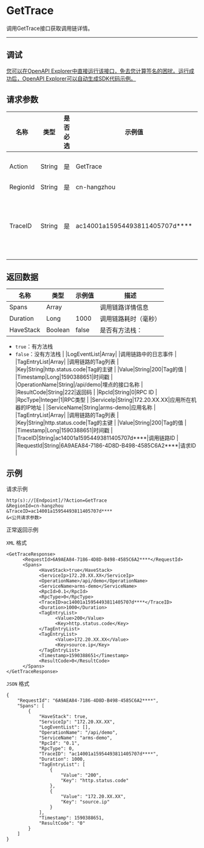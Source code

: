 # GetTrace

调用GetTrace接口获取调用链详情。

************

## 调试

[您可以在OpenAPI Explorer中直接运行该接口，免去您计算签名的困扰。运行成功后，OpenAPI Explorer可以自动生成SDK代码示例。](https://api.aliyun.com/#product=ARMS&api=GetTrace&type=RPC&version=2019-08-08)

## 请求参数

|名称|类型|是否必选|示例值|描述|
|--|--|----|---|--|
|Action|String|是|GetTrace|系统规定参数，取值为`GetTrace`。 |
|RegionId|String|是|cn-hangzhou|地域ID。 |
|TraceID|String|是|ac14001a15954493811405707d\*\*\*\*|调用链ID。可在ARMS控制台的**调用链路查询**页面或**接口快照**页面获取。 |

## 返回数据

|名称|类型|示例值|描述|
|--|--|---|--|
|Spans|Array| |调用链路详情信息 |
|Duration|Long|1000|调用链路耗时（毫秒） |
|HaveStack|Boolean|false|是否有方法栈：

 -   `true`：有方法栈
-   `false`：没有方法栈 |
|LogEventList|Array| |调用链路中的日志事件 |
|TagEntryList|Array| |调用链路的Tag列表 |
|Key|String|http.status.code|Tag的主键 |
|Value|String|200|Tag的值 |
|Timestamp|Long|1590388651|时间戳 |
|OperationName|String|/api/demo|埋点的接口名称 |
|ResultCode|String|222|返回码 |
|RpcId|String|0|RPC ID |
|RpcType|Integer|1|RPC类型 |
|ServiceIp|String|172.20.XX.XX|应用所在机器的IP地址 |
|ServiceName|String|arms-demo|应用名称 |
|TagEntryList|Array| |调用链路的Tag列表 |
|Key|String|http.status.code|Tag的主键 |
|Value|String|200|Tag的值 |
|Timestamp|Long|1590388651|时间戳 |
|TraceID|String|ac14001a15954493811405707d\*\*\*\*|调用链路ID |
|RequestId|String|6A9AEA84-7186-4D8D-B498-4585C6A2\*\*\*\*|请求ID |

## 示例

请求示例

```
http(s)://[Endpoint]/?Action=GetTrace
&RegionId=cn-hangzhou
&TraceID=ac14001a15954493811405707d****
&<公共请求参数>
```

正常返回示例

`XML` 格式

```
<GetTraceResponse>
	  <RequestId>6A9AEA84-7186-4D8D-B498-4585C6A2****</RequestId>
	  <Spans>
		    <HaveStack>true</HaveStack>
		    <ServiceIp>172.20.XX.XX</ServiceIp>
		    <OperationName>/api/demo</OperationName>
		    <ServiceName>arms-demo</ServiceName>
		    <RpcId>0.1</RpcId>
		    <RpcType>0</RpcType>
		    <TraceID>ac14001a15954493811405707d****</TraceID>
		    <Duration>1000</Duration>
		    <TagEntryList>
			      <Value>200</Value>
			      <Key>http.status.code</Key>
		    </TagEntryList>
		    <TagEntryList>
			      <Value>172.20.XX.XX</Value>
			      <Key>source.ip</Key>
		    </TagEntryList>
		    <Timestamp>1590388651</Timestamp>
		    <ResultCode>0</ResultCode>
	  </Spans>
</GetTraceResponse>
```

`JSON` 格式

```
{
	"RequestId": "6A9AEA84-7186-4D8D-B498-4585C6A2****",
	"Spans": [
		{
			"HaveStack": true,
			"ServiceIp": "172.20.XX.XX",
			"LogEventList": [],
			"OperationName": "/api/demo",
			"ServiceName": "arms-demo",
			"RpcId": "0.1",
			"RpcType": 0,
			"TraceID": "ac14001a15954493811405707d****",
			"Duration": 1000,
			"TagEntryList": [
				{
					"Value": "200",
					"Key": "http.status.code"
				},
				{
					"Value": "172.20.XX.XX",
					"Key": "source.ip"
				}
			],
			"Timestamp": 1590388651,
			"ResultCode": "0"
		}
	]
}
```

